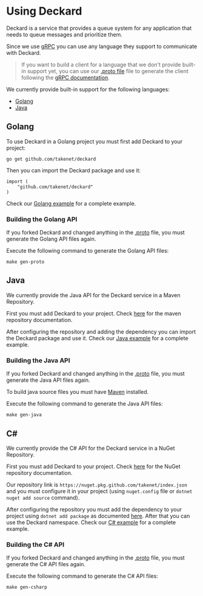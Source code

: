 
# Using Deckard

Deckard is a service that provides a queue system for any application that needs to queue messages and prioritize them.

Since we use [gRPC](https://grpc.io/) you can use any language they support to communicate with Deckard.

> If you want to build a client for a language that we don't provide built-in support yet, you can use our [.proto file](proto/deckard_service.proto) file to generate the client following the [gRPC documentation](https://grpc.io/docs/languages/).

We currently provide built-in support for the following languages:
- [Golang](#golang)
- [Java](#java)

## Golang

To use Deckard in a Golang project you must first add Deckard to your project:
```shell
go get github.com/takenet/deckard
```

Then you can import the Deckard package and use it:
```golang
import (
    "github.com/takenet/deckard"
)
```

Check our [Golang example](../examples/golang/example.go) for a complete example.

### Building the Golang API

If you forked Deckard and changed anything in the [.proto](../proto/deckard_service.proto) file, you must generate the Golang API files again.

Execute the following command to generate the Golang API files:
```shell
make gen-proto
```

## Java

We currently provide the Java API for the Deckard service in a Maven Repository.

First you must add Deckard to your project. Check [here](https://github.com/takenet/deckard/packages/1790378) for the maven repository documentation.

After configuring the repository and adding the dependency you can import the Deckard package and use it. Check our [Java example](../examples/java/Example.java) for a complete example.

### Building the Java API

If you forked Deckard and changed anything in the [.proto](../proto/deckard_service.proto) file, you must generate the Java API files again.

To build java source files you must have [Maven](https://maven.apache.org/) installed.

Execute the following command to generate the Java API files:
```shell
make gen-java
```

## C#

We currently provide the C# API for the Deckard service in a NuGet Repository.

First you must add Deckard to your project. Check [here](https://github.com/takenet/deckard/pkgs/nuget/Deckard) for the NuGet repository documentation.

Our repository link is `https://nuget.pkg.github.com/takenet/index.json` and you must configure it in your project (using `nuget.config` file or `dotnet nuget add source` command).

After configuring the repository you must add the dependency to your project using `dotnet add package` as documented [here](https://github.com/takenet/deckard/pkgs/nuget/Deckard). After that you can use the Deckard namespace. Check our [C# example](../examples/csharp/Example.cs) for a complete example.

### Building the C# API

If you forked Deckard and changed anything in the [.proto](../proto/deckard_service.proto) file, you must generate the C# API files again.

Execute the following command to generate the C# API files:
```shell
make gen-csharp
```
